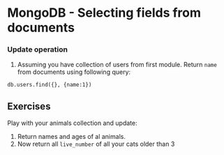 # MongoDB - Selecting fields from documents

### Update operation

1. Assuming you have collection of users from first module. Return `name` from documents using following query:
```aidl
db.users.find({}, {name:1})
```
## Exercises

Play with your animals collection and update:
1. Return names and ages of al animals.
2. Now return all `live_number` of all your cats older than 3
